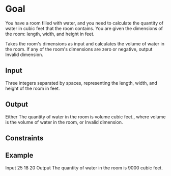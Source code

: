 # Goal

You have a room filled with water, and you need to calculate the quantity of water in cubic feet that the room contains. You are given the dimensions of the room: length, width, and height in feet.

Takes the room's dimensions as input and calculates the volume of water in the room. If any of the room's dimensions are zero or negative, output Invalid dimension.

## Input

Three integers separated by spaces, representing the length, width, and height of the room in feet.

## Output

Either The quantity of water in the room is volume cubic feet., where volume is the volume of water in the room, or Invalid dimension.

## Constraints


## Example

Input
25 18 20
Output
The quantity of water in the room is 9000 cubic feet.